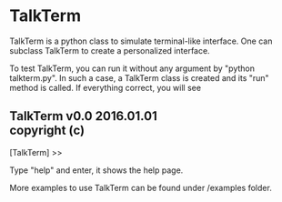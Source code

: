 # TalkTerm
TalkTerm is a python class to simulate terminal-like interface. One can subclass TalkTerm to create a personalized interface.

To test TalkTerm, you can run it without any argument by "python talkterm.py". In such a case, a TalkTerm class is created
and its "run" method is called. If everything correct, you will see

 TalkTerm v0.0 2016.01.01                                                                            
 copyright (c)                                                                                        
 -------------------------------
 [TalkTerm] >> 

Type "help" and enter, it shows the help page.

More examples to use TalkTerm can be found under /examples folder.

